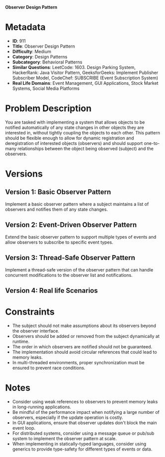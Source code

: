 **Observer Design Pattern**

# Metadata

- **ID**: 911
- **Title**: Observer Design Pattern
- **Difficulty**: Medium
- **Category**: Design Patterns
- **Subcategory**: Behavioral Patterns
- **Similar Questions**: LeetCode: 1603. Design Parking System, HackerRank: Java Visitor Pattern, GeeksforGeeks: Implement Publisher Subscriber Model, CodeChef: SUBSCRIBE (Event Subscription System)
- **Real Life Domains**: Event Management, GUI Applications, Stock Market Systems, Social Media Platforms

# Problem Description

You are tasked with implementing a system that allows objects to be notified automatically of any state changes in other objects they are interested in, without tightly coupling the objects to each other. This pattern should be flexible enough to allow for dynamic registration and deregistration of interested objects (observers) and should support one-to-many relationships between the object being observed (subject) and the observers.

# Versions

## Version 1: Basic Observer Pattern

Implement a basic observer pattern where a subject maintains a list of observers and notifies them of any state changes.

## Version 2: Event-Driven Observer Pattern

Extend the basic observer pattern to support multiple types of events and allow observers to subscribe to specific event types.

## Version 3: Thread-Safe Observer Pattern

Implement a thread-safe version of the observer pattern that can handle concurrent modifications to the observer list and notifications.

## Version 4: Real life Scenarios

# Constraints

- The subject should not make assumptions about its observers beyond the observer interface.
- Observers should be added or removed from the subject dynamically at runtime.
- The order in which observers are notified should not be guaranteed.
- The implementation should avoid circular references that could lead to memory leaks.
- In multi-threaded environments, proper synchronization must be ensured to prevent race conditions.

# Notes

- Consider using weak references to observers to prevent memory leaks in long-running applications.
- Be mindful of the performance impact when notifying a large number of observers, especially if the update operation is costly.
- In GUI applications, ensure that observer updates don't block the main event loop.
- For distributed systems, consider using a message queue or pub/sub system to implement the observer pattern at scale.
- When implementing in statically-typed languages, consider using generics to provide type-safety for different types of events or data.